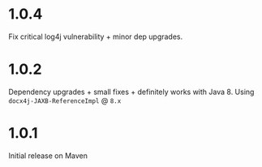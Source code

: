 # 1.0.4
Fix critical log4j vulnerability + minor dep upgrades.

# 1.0.2
Dependency upgrades + small fixes + definitely works with Java 8.
Using `docx4j-JAXB-ReferenceImpl` @ `8.x`

# 1.0.1
Initial release on Maven